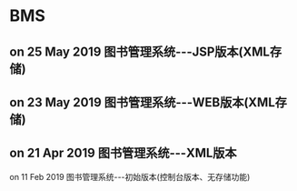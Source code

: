 # BMS
on 25 May 2019
图书管理系统---JSP版本(XML存储)
--------------------------
on 23 May 2019
图书管理系统---WEB版本(XML存储)
--------------------------
on 21 Apr 2019
图书管理系统---XML版本
--------------------------
on 11 Feb 2019
图书管理系统---初始版本(控制台版本、无存储功能)

